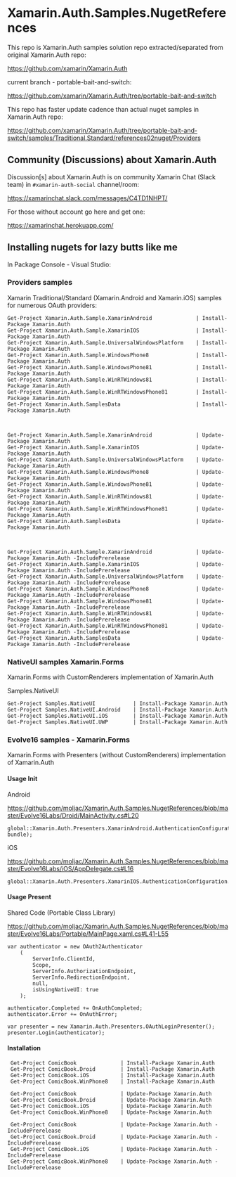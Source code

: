 # Xamarin.Auth.Samples.NugetReferences

This repo is Xamarin.Auth samples solution repo extracted/separated from
original Xamarin.Auth repo:

https://github.com/xamarin/Xamarin.Auth

current branch - portable-bait-and-switch:

https://github.com/xamarin/Xamarin.Auth/tree/portable-bait-and-switch

This repo has faster update cadence than actual nuget samples in Xamarin.Auth
repo:

https://github.com/xamarin/Xamarin.Auth/tree/portable-bait-and-switch/samples/Traditional.Standard/references02nuget/Providers

## Community (Discussions) about Xamarin.Auth

Discussion[s] about Xamarin.Auth is on community Xamarin Chat (Slack team) in
`#xamarin-auth-social` channel/room:

https://xamarinchat.slack.com/messages/C4TD1NHPT/

For those without account go here and get one:

https://xamarinchat.herokuapp.com/

## Installing nugets for lazy butts like me

In Package Console - Visual Studio:

### Providers samples

Xamarin Traditional/Standard (Xamarin.Android and Xamarin.iOS) samples for
numerous OAuth providers:

    Get-Project Xamarin.Auth.Sample.XamarinAndroid              | Install-Package Xamarin.Auth
    Get-Project Xamarin.Auth.Sample.XamarinIOS                  | Install-Package Xamarin.Auth
    Get-Project Xamarin.Auth.Sample.UniversalWindowsPlatform    | Install-Package Xamarin.Auth
    Get-Project Xamarin.Auth.Sample.WindowsPhone8               | Install-Package Xamarin.Auth
    Get-Project Xamarin.Auth.Sample.WindowsPhone81              | Install-Package Xamarin.Auth
    Get-Project Xamarin.Auth.Sample.WinRTWindows81              | Install-Package Xamarin.Auth
    Get-Project Xamarin.Auth.Sample.WinRTWindowsPhone81         | Install-Package Xamarin.Auth
    Get-Project Xamarin.Auth.SamplesData                        | Install-Package Xamarin.Auth



    Get-Project Xamarin.Auth.Sample.XamarinAndroid              | Update-Package Xamarin.Auth
    Get-Project Xamarin.Auth.Sample.XamarinIOS                  | Update-Package Xamarin.Auth
    Get-Project Xamarin.Auth.Sample.UniversalWindowsPlatform    | Update-Package Xamarin.Auth
    Get-Project Xamarin.Auth.Sample.WindowsPhone8               | Update-Package Xamarin.Auth
    Get-Project Xamarin.Auth.Sample.WindowsPhone81              | Update-Package Xamarin.Auth
    Get-Project Xamarin.Auth.Sample.WinRTWindows81              | Update-Package Xamarin.Auth
    Get-Project Xamarin.Auth.Sample.WinRTWindowsPhone81         | Update-Package Xamarin.Auth
    Get-Project Xamarin.Auth.SamplesData                        | Update-Package Xamarin.Auth

	 
	 
    Get-Project Xamarin.Auth.Sample.XamarinAndroid              | Update-Package Xamarin.Auth -IncludePrerelease
    Get-Project Xamarin.Auth.Sample.XamarinIOS                  | Update-Package Xamarin.Auth -IncludePrerelease
    Get-Project Xamarin.Auth.Sample.UniversalWindowsPlatform    | Update-Package Xamarin.Auth -IncludePrerelease
    Get-Project Xamarin.Auth.Sample.WindowsPhone8               | Update-Package Xamarin.Auth -IncludePrerelease
    Get-Project Xamarin.Auth.Sample.WindowsPhone81              | Update-Package Xamarin.Auth -IncludePrerelease
    Get-Project Xamarin.Auth.Sample.WinRTWindows81              | Update-Package Xamarin.Auth -IncludePrerelease
    Get-Project Xamarin.Auth.Sample.WinRTWindowsPhone81         | Update-Package Xamarin.Auth -IncludePrerelease
    Get-Project Xamarin.Auth.SamplesData                        | Update-Package Xamarin.Auth -IncludePrerelease
	 
	 
	 
### NativeUI samples Xamarin.Forms 

Xamarin.Forms with CustomRenderers implementation of Xamarin.Auth

Samples.NativeUI

    Get-Project Samples.NativeUI            | Install-Package Xamarin.Auth
    Get-Project Samples.NativeUI.Android    | Install-Package Xamarin.Auth
    Get-Project Samples.NativeUI.iOS        | Install-Package Xamarin.Auth
    Get-Project Samples.NativeUI.UWP        | Install-Package Xamarin.Auth


### Evolve16 samples - Xamarin.Forms 

Xamarin.Forms with Presenters (without CustomRenderers) implementation of Xamarin.Auth


#### Usage Init

Android

https://github.com/moljac/Xamarin.Auth.Samples.NugetReferences/blob/master/Evolve16Labs/Droid/MainActivity.cs#L20
	
	global::Xamarin.Auth.Presenters.XamarinAndroid.AuthenticationConfiguration.Init(this, bundle);

iOS

https://github.com/moljac/Xamarin.Auth.Samples.NugetReferences/blob/master/Evolve16Labs/iOS/AppDelegate.cs#L16

	global::Xamarin.Auth.Presenters.XamarinIOS.AuthenticationConfiguration.Init();
	
#### Usage Present

Shared Code (Portable Class Library)

https://github.com/moljac/Xamarin.Auth.Samples.NugetReferences/blob/master/Evolve16Labs/Portable/MainPage.xaml.cs#L41-L55

	var authenticator = new OAuth2Authenticator
		(
			ServerInfo.ClientId,
			Scope,
			ServerInfo.AuthorizationEndpoint,
			ServerInfo.RedirectionEndpoint,
			null,
			isUsingNativeUI: true
		);

	authenticator.Completed += OnAuthCompleted;
	authenticator.Error += OnAuthError;

	var presenter = new Xamarin.Auth.Presenters.OAuthLoginPresenter();
	presenter.Login(authenticator);

	
#### Installation	

     Get-Project ComicBook              | Install-Package Xamarin.Auth
     Get-Project ComicBook.Droid        | Install-Package Xamarin.Auth
     Get-Project ComicBook.iOS          | Install-Package Xamarin.Auth
     Get-Project ComicBook.WinPhone8    | Install-Package Xamarin.Auth

     Get-Project ComicBook              | Update-Package Xamarin.Auth
     Get-Project ComicBook.Droid        | Update-Package Xamarin.Auth
     Get-Project ComicBook.iOS          | Update-Package Xamarin.Auth
     Get-Project ComicBook.WinPhone8    | Update-Package Xamarin.Auth

     Get-Project ComicBook              | Update-Package Xamarin.Auth -IncludePrerelease
     Get-Project ComicBook.Droid        | Update-Package Xamarin.Auth -IncludePrerelease
     Get-Project ComicBook.iOS          | Update-Package Xamarin.Auth -IncludePrerelease
     Get-Project ComicBook.WinPhone8    | Update-Package Xamarin.Auth -IncludePrerelease
	 